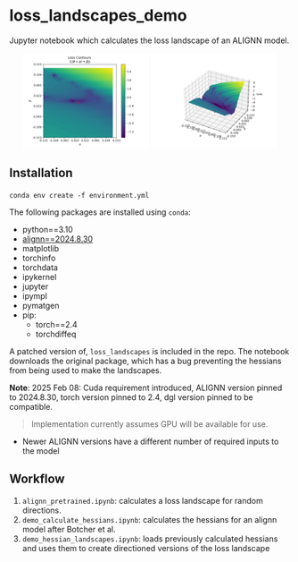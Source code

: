 # loss_landscapes_demo

Jupyter notebook which calculates the loss landscape of an ALIGNN model.

<div align="center">
<img src="loss_contours.png" width="45%"/>

<img src="loss_surface.png" width="45%"/>
</div>

## Installation

`conda env create -f environment.yml`

The following packages are installed using `conda`:

- python==3.10
- [alignn==2024.8.30](https://github.com/usnistgov/alignn)
- matplotlib
- torchinfo
- torchdata
- ipykernel
- jupyter
- ipympl
- pymatgen
- pip:
    - torch==2.4
    - torchdiffeq

A patched version of, `loss_landscapes` is included in the repo. The notebook downloads the original package, which has a bug preventing the hessians from being used to make the landscapes.

**Note**: 2025 Feb 08: Cuda requirement introduced, ALIGNN version pinned to 2024.8.30, torch version pinned to 2.4, dgl version pinned to be compatible.  

> Implementation currently assumes GPU will be available for use.

- Newer ALIGNN versions have a different number of required inputs to the model

## Workflow

1.  `alignn_pretrained.ipynb`: calculates a loss landscape for random directions. 
2.  `demo_calculate_hessians.ipynb`: calculates the hessians for an alignn model after Botcher et al.
3.  `demo_hessian_landscapes.ipynb`: loads previously calculated hessians and uses them to create directioned versions of the loss landscape